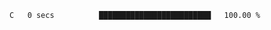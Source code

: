 
<!--START_SECTION:waka-->

```txt
C   0 secs          █████████████████████████   100.00 %
```

<!--END_SECTION:waka-->
